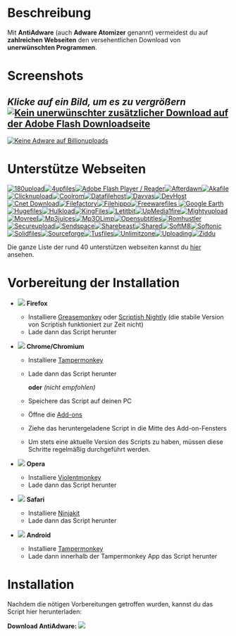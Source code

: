 # Beschreibung

Mit **AntiAdware** (auch **Adware Atomizer** genannt) vermeidest du auf **zahlreichen Webseiten** den versehentlichen Download von **unerwünschten Programmen**.

# Screenshots
*Klicke auf ein Bild, um es zu vergrößern*
[![Kein unerwünschter zusätzlicher Download auf der Adobe Flash Downloadseite](https://i.imgur.com/0JCE7DVh.png "Kein unerwünschter zusätzlicher Download auf der Adobe Flash Downloadseite")](https://i.imgur.com/0JCE7DV.png)
---------------------------------------
[![Keine Adware auf Billionuploads](https://i.imgur.com/38XOaQfh.png "Keine Adware auf Billionuploads")](https://i.imgur.com/38XOaQf.png)

# Unterstütze Webseiten
[![180upload](https://i.imgur.com/dW7jcQ7.png "180upload")![4upfiles](https://i.imgur.com/QJhQFDP.png "4upfiles")![Adobe Flash Player / Reader](https://i.imgur.com/SvLjgIf.png "Adobe Flash Player / Reader")![Afterdawn](https://i.imgur.com/CDxX9AX.png "Afterdawn")![Akafile](https://i.imgur.com/4wVFAm8.png "Akafile")![Clicknupload](https://i.imgur.com/PAYfKmH.png "Clicknupload")![Coolrom](https://i.imgur.com/ezguqmD.png "Coolrom")![Datafilehost](https://i.imgur.com/y5uKbBC.png "Datafilehost")![Davvas](https://i.imgur.com/Eh6QnwZ.png "Davvas")![DevHost](https://i.imgur.com/Eh6QnwZ.png "DevHost")![Cnet Download](https://i.imgur.com/B7nIZg7.png "Cnet Download")![Filefactory](https://i.imgur.com/Eh6QnwZ.png "Filefactory")![Filehippo](https://i.imgur.com/ZeiBRrt.png "Filehippo")![Freewarefiles](https://i.imgur.com/ST2ihXt.png "Freewarefiles")
![Google Earth](https://i.imgur.com/Ma9NZ6l.png "Google Earth")![Hugefiles](https://i.imgur.com/ay3VE9G.png "Hugefiles")![Hulkload](https://i.imgur.com/9fYQMWz.png "Hulkload")![KingFiles](https://i.imgur.com/Eh6QnwZ.png "KingFiles")![Letitbit](https://i.imgur.com/eVRYCNs.png "Letitbit")![UpMedia1fire](https://i.imgur.com/AH8D75T.png "UpMedia1fire")![Mightyupload](https://i.imgur.com/Eh6QnwZ.png "Mightyupload")![Movreel](https://i.imgur.com/Eh6QnwZ.png "Movreel")![Mp3juices](https://i.imgur.com/JWh9ddF.png "Mp3juices")![Mp3OLimp](https://i.imgur.com/6I9TKeB.png "Mp3OLimp")![Opensubtitles](https://i.imgur.com/etDajvg.png "Opensubtitles")![Romhustler](https://i.imgur.com/wup392J.png "Romhustler")![Secureupload](https://i.imgur.com/eQ06o7i.png "Secureupload")![Sendspace](https://i.imgur.com/7gx1svU.png "Sendspace")![Sharebeast](https://i.imgur.com/PAUqYgu.png "Sharebeast")![Shared](https://i.imgur.com/onpVg02.png "Shared")![SoftM8](https://i.imgur.com/YcCYuvK.png "SoftM8")![Softonic](https://i.imgur.com/zVF1jat.png "Softonic")![Solidfiles](https://i.imgur.com/rtXgrpz.png "Solidfiles")![Sourceforge](https://i.imgur.com/HKfnAiF.png "Sourceforge")![Tusfiles](https://i.imgur.com/7sZA4re.png "Tusfiles")![Unlimitzone](https://i.imgur.com/FLJWebZ.png "Unlimitzone")![Uploading](https://i.imgur.com/nf0jqv9.png "Uploading")![Ziddu](https://i.imgur.com/QESaPBE.png "Ziddu")](https://github.com/HandyUserscripts/AntiAdware/wiki/Supported-Websites)

Die ganze Liste der rund 40 unterstützen webseiten kannst du [hier](https://github.com/HandyUserscripts/AntiAdware/wiki/Supported-Websites) ansehen.

# Vorbereitung der Installation

- ![](https://i.imgur.com/zD5npRg.png) **Firefox**
  - Installiere [Greasemonkey](https://addons.mozilla.org/firefox/addon/greasemonkey/) oder [Scriptish Nightly](https://github.com/scriptish/scriptish-nightlies/releases) (die stabile Version von Scriptish funktioniert zur Zeit nicht)
  - Lade dann das Script herunter

- ![](https://i.imgur.com/IVru2Aw.png) **Chrome/Chromium**
  - Installiere  [Tampermonkey](https://chrome.google.com/webstore/detail/tampermonkey/dhdgffkkebhmkfjojejmpbldmpobfkfo/)
  - Lade dann das Script herunter

    **oder** *(nicht empfohlen)*

  - Speichere das Script auf deinen PC
  - Öffne die [Add-ons](https://i.imgur.com/8ALV1pq.png)
  - Ziehe das heruntergeladene Script in die Mitte des Add-on-Fensters
  - Um stets eine aktuelle Version des Scripts zu haben, müssen diese Schritte regelmäßig durchgeführt werden.

- ![](https://i.imgur.com/P1R4aMx.png) **Opera**
  - Installiere [Violentmonkey](https://addons.opera.com/en/extensions/details/violent-monkey/)
  - Lade dann das Script herunter

- ![](https://i.imgur.com/pUhViGt.png) **Safari**
  - Installiere [Ninjakit](http://ss-o.net/safari/extension/NinjaKit.safariextz)
  - Lade dann das Script herunter

- ![](https://i.imgur.com/DDd2ihc.png) **Android**
  - Installiere [Tampermonkey](https://play.google.com/store/apps/details?id=net.biniok.tampermonkey)
  - Lade dann innerhalb der Tampermonkey App das Script herunter

# Installation

Nachdem die nötigen Vorbereitungen getroffen wurden, kannst du das Script hier herunterladen:

**Download AntiAdware:** [![](https://i.imgur.com/0KCjrsZ.png)](https://bit.ly/AntiAdware)
